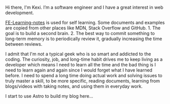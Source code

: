 Hi there, I'm Kexi. I’m a software engineer and I have a great interest in web development.

[FE-Learning-notes](https://github.com/kexiZeroing/FE-Learning-notes) is used for self learning. Some documents and examples are copied from other places like MDN, Stack Overflow and GitHub. 1. The goal is to build a second brain. 2. The best way to commit something to long-term memory is to periodically review it, gradually increasing the time between reviews.

I admit that I'm not a typical geek who is so smart and addicted to the coding. The curiosity, job, and long-time habit drives me to keep living as a developer which means I need to learn all the time and the bad thing is I need to learn again and again since I would forget what I have learned before. I need to spend a long time doing actual work and solving issues to truly master a skill, to be more specific, reading documents, learning from blogs/videos with taking notes, and using them in everyday work.

I start to use Astro to build my blog here...